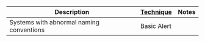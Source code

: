 

| Description                              | [Technique](/Detection-Methods.md) | Notes |
| ---------------------------------------- | ------------------------------------------------------- | ----- |
| Systems with abnormal naming conventions | Basic Alert                                             |       |
